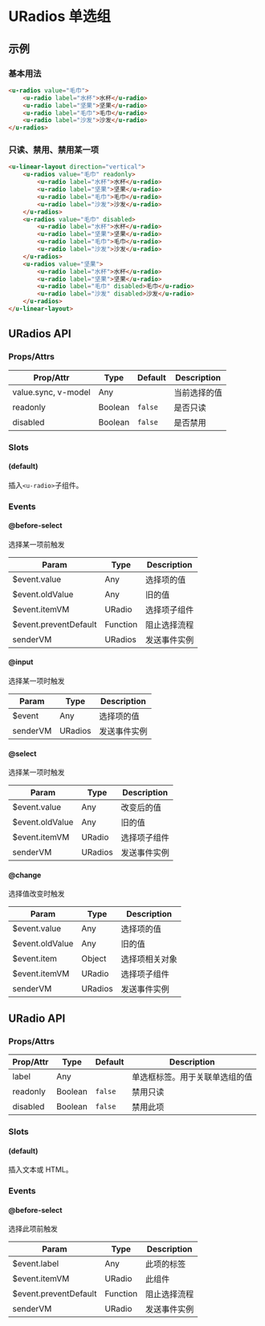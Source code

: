 # URadios 单选组

<s-component-labels :labels="[
    'UI 组件', '表单控件', '块级展示',
]"></s-component-labels>

## 示例
### 基本用法

``` html
<u-radios value="毛巾">
    <u-radio label="水杯">水杯</u-radio>
    <u-radio label="坚果">坚果</u-radio>
    <u-radio label="毛巾">毛巾</u-radio>
    <u-radio label="沙发">沙发</u-radio>
</u-radios>
```

### 只读、禁用、禁用某一项

``` html
<u-linear-layout direction="vertical">
    <u-radios value="毛巾" readonly>
        <u-radio label="水杯">水杯</u-radio>
        <u-radio label="坚果">坚果</u-radio>
        <u-radio label="毛巾">毛巾</u-radio>
        <u-radio label="沙发">沙发</u-radio>
    </u-radios>
    <u-radios value="毛巾" disabled>
        <u-radio label="水杯">水杯</u-radio>
        <u-radio label="坚果">坚果</u-radio>
        <u-radio label="毛巾">毛巾</u-radio>
        <u-radio label="沙发">沙发</u-radio>
    </u-radios>
    <u-radios value="坚果">
        <u-radio label="水杯">水杯</u-radio>
        <u-radio label="坚果">坚果</u-radio>
        <u-radio label="毛巾" disabled>毛巾</u-radio>
        <u-radio label="沙发" disabled>沙发</u-radio>
    </u-radios>
</u-linear-layout>
```

## URadios API
### Props/Attrs

| Prop/Attr | Type | Default | Description |
| --------- | ---- | ------- | ----------- |
| value.sync, v-model | Any | | 当前选择的值 |
| readonly | Boolean | `false` | 是否只读 |
| disabled | Boolean | `false` | 是否禁用 |

### Slots

#### (default)

插入`<u-radio>`子组件。

### Events

#### @before-select

选择某一项前触发

| Param | Type | Description |
| ----- | ---- | ----------- |
| $event.value | Any | 选择项的值 |
| $event.oldValue | Any | 旧的值 |
| $event.itemVM | URadio | 选择项子组件 |
| $event.preventDefault | Function | 阻止选择流程 |
| senderVM | URadios | 发送事件实例 |

#### @input

选择某一项时触发

| Param | Type | Description |
| ----- | ---- | ----------- |
| $event | Any | 选择项的值 |
| senderVM | URadios | 发送事件实例 |

#### @select

选择某一项时触发

| Param | Type | Description |
| ----- | ---- | ----------- |
| $event.value | Any | 改变后的值 |
| $event.oldValue | Any | 旧的值 |
| $event.itemVM | URadio |  选择项子组件 |
| senderVM | URadios | 发送事件实例 |

#### @change

选择值改变时触发

| Param | Type | Description |
| ----- | ---- | ----------- |
| $event.value | Any | 选择项的值 |
| $event.oldValue | Any | 旧的值 |
| $event.item | Object | 选择项相关对象 |
| $event.itemVM | URadio | 选择项子组件 |
| senderVM | URadios | 发送事件实例 |

## URadio API
### Props/Attrs

| Prop/Attr | Type | Default | Description |
| --------- | ---- | ------- | ----------- |
| label | Any | | 单选框标签。用于关联单选组的值 |
| readonly | Boolean | `false` | 禁用只读 |
| disabled | Boolean | `false` | 禁用此项 |

### Slots

#### (default)

插入文本或 HTML。

### Events

#### @before-select

选择此项前触发

| Param | Type | Description |
| ----- | ---- | ----------- |
| $event.label | Any | 此项的标签 |
| $event.itemVM | URadio | 此组件 |
| $event.preventDefault | Function | 阻止选择流程 |
| senderVM | URadio | 发送事件实例 |
